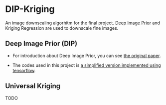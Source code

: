 # DIP-Kriging
An image downscaling algorhitm for the final project. [Deep Image Prior](https://dmitryulyanov.github.io/deep_image_prior) and Kriging Regression are used to downscale fine images. 

## Deep Image Prior (DIP)
- For introduction about Deep Image Prior, you can see [the original paper](https://dmitryulyanov.github.io/deep_image_prior).

- The codes used in this project is [a simplified version implemented using tensorflow](https://github.com/beala/deep-image-prior-tensorflow).

## Universal Kriging 
TODO
